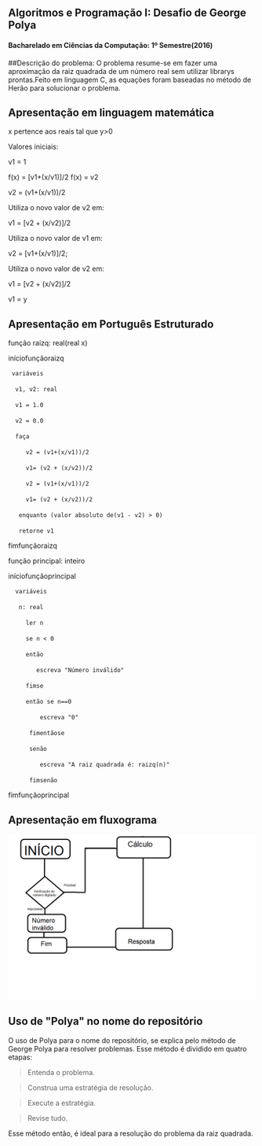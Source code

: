 ## Algoritmos e Programação I: Desafio de George Polya
#### Bacharelado em Ciências da Computação: 1º Semestre(2016)

##Descrição do problema:
O problema resume-se em fazer uma aproximação da raiz quadrada de um número real sem utilizar librarys prontas.Feito em linguagem C, as equações foram baseadas no método de Herão para solucionar o problema.

## Apresentação em linguagem matemática

x pertence aos reais tal que y>0

Valores iniciais:

v1 = 1

 f(x) = [v1+(x/v1)]/2
 f(x) = v2

v2 = (v1+(x/v1))/2

Utiliza o novo valor de v2 em:

v1 = [v2 + (x/v2)]/2

Utiliza o novo valor de v1 em:

v2 = [v1+(x/v1)]/2;

Utiliza o novo valor de v2 em:

v1 = [v2 + (x/v2)]/2

v1 = y

## Apresentação em Português Estruturado

função raizq: real(real x)

iníciofunçãoraizq

     variáveis 
 
      v1, v2: real

      v1 = 1.0
  
      v2 = 0.0
  
      faça
   
         v2 = (v1+(x/v1))/2
              
         v1= (v2 + (x/v2))/2
              
         v2 = (v1+(x/v1))/2
              
         v1= (v2 + (x/v2))/2
              
       enquanto (valor absoluto de(v1 - v2) > 0)
        
       retorne v1
        
fimfunçãoraizq

função principal: inteiro

iníciofunçãoprincipal

      variáveis 

       n: real

         ler n

         se n < 0 
         
         então

            escreva "Número inválido"
  
         fimse
  
         então se n==0

             escreva "0"
  
          fimentãose
  
          senão 

             escreva "A raiz quadrada é: raizq(n)"
  
          fimsenão

fimfunçãoprincipal

## Apresentação em fluxograma

![Fluxograma](/FLUXOGRAMA.png)

## Uso de "Polya" no nome do repositório

O uso de Polya para o nome do repositório, se explica pelo método de George Polya para resolver problemas. Esse método é dividido em quatro etapas: 

>Entenda o problema. 

>Construa uma estratégia de resolução.

>Execute a estratégia.

>Revise tudo.

Esse método então, é ideal para a resolução do problema da raiz quadrada.



